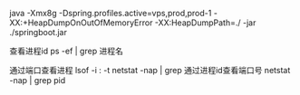 java -Xmx8g -Dspring.profiles.active=vps,prod,prod-1 -XX:+HeapDumpOnOutOfMemoryError -XX:HeapDumpPath=./ -jar ./springboot.jar

查看进程id
ps -ef | grep 进程名


通过端口查看进程
lsof -i :<port> -t
netstat -nap | grep <port> 
通过进程id查看端口号
netstat -nap | grep pid
